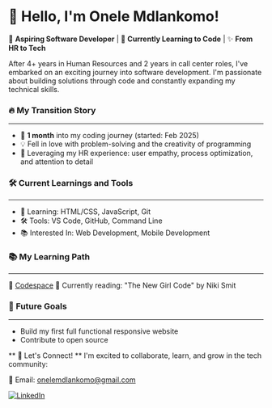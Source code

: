 # 👋 Hello, I'm Onele Mdlankomo!

🚀 **Aspiring Software Developer** | 🌱 **Currently Learning to Code** | ✨ **From HR to Tech**

After 4+ years in Human Resources and 2 years in call center roles, I've embarked on an exciting journey into software development. I'm passionate about building solutions through code and constantly expanding my technical skills.

### 🔥 My Transition Story
------------
- 📅 **1 month** into my coding journey (started: Feb 2025)
- 💡 Fell in love with problem-solving and the creativity of programming
- 🧩 Leveraging my HR experience: user empathy, process optimization, and attention to detail

### 🛠️ Current Learnings and Tools
------------
- 🌱 Learning: HTML/CSS, JavaScript, Git
- 🛠️ Tools: VS Code, GitHub, Command Line
- 📚 Interested In: Web Development, Mobile Development

### 📚 My Learning Path
------------
🔗 [Codespace](https://www.codespace.co.za/ "Codespace")
📖 Currently reading: "The New Girl Code" by Niki Smit

### 🌟 Future Goals
------------
- Build my first full functional responsive website
- Contribute to open source

** 💬 Let's Connect! **
I'm excited to collaborate, learn, and grow in the tech community:

📧 Email: onelemdlankomo@gmail.com

[![LinkedIn](https://img.shields.io/badge/-LinkedIn-blue?style=flat&logo=linkedin&logoColor=white)](https://linkedin.com/in/onele-mdlankomo-65a0b0160) 

